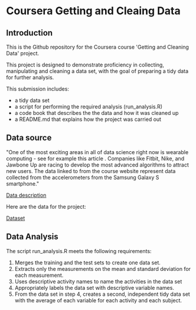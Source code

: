 # Coursera Getting and Cleaing Data

## Introduction
This is the Github repository for the Coursera course 'Getting and Cleaning
Data' project.

This project is designed to demonstrate proficiency in collecting, manipulating
and cleaning a data set, with the goal of preparing a tidy data for further
analysis.

This submission includes:
- a tidy data set
- a script for performing the required analysis (run_analysis.R)
- a code book that describes the the data and how it was cleaned up
- a README.md that explains how the project was carried out

## Data source

"One of the most exciting areas in all of data science right now is wearable
computing - see for example this article . Companies like Fitbit, Nike, and
Jawbone Up are racing to develop the most advanced algorithms to attract new
users. The data linked to from the course website represent data collected from
the accelerometers from the Samsung Galaxy S smartphone."

[Data
description](http://archive.ics.uci.edu/ml/datasets/Human+Activity+Recognition+Using+Smartphones)

Here are the data for the project:

[Dataset](https://d396qusza40orc.cloudfront.net/getdata%2Fprojectfiles%2FUCI%20HAR%20Dataset.zip)

## Data Analysis

The script run_analysis.R meets the following requirements:
1. Merges the training and the test sets to create one data set.
2. Extracts only the measurements on the mean and standard deviation for each
measurement. 
3. Uses descriptive activity names to name the activities in the data set
4. Appropriately labels the data set with descriptive variable names. 
5. From the data set in step 4, creates a second, independent tidy data set with
the average of each variable for each activity and each subject.
